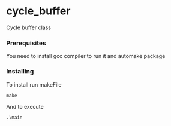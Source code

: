 # cycle_buffer
Cycle buffer class

### Prerequisites

You need to install gcc compiler to run it and automake package

### Installing

To install run makeFile 


```
make
```

And to execute 

```
.\main
```
